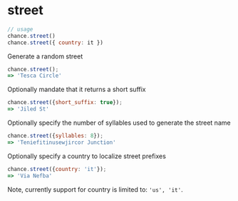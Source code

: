 # street

```js
// usage
chance.street()
chance.street({ country: it })
```

Generate a random street

```js
chance.street();
=> 'Tesca Circle'
```

Optionally mandate that it returns a short suffix

```js
chance.street({short_suffix: true});
=> 'Jiled St'
```

Optionally specify the number of syllables used to generate the street name

```js
chance.street({syllables: 8});
=> 'Teniefitinusewjircor Junction'
```

Optionally specify a country to localize street prefixes

```js
chance.street({country: 'it'});
=> 'Via Nefba'
```

Note, currently support for country is limited to: `'us', 'it'`.

